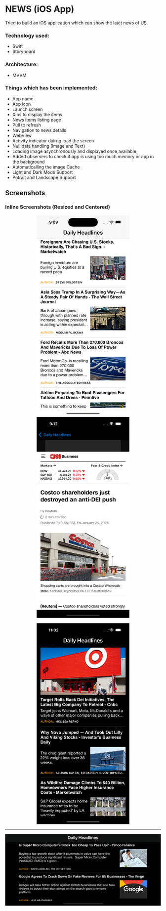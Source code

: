 
# NEWS (iOS App)

Tried to build an iOS application which can show the latet news of US.
### Technology used:
* Swift
* Storyboard

### Architecture:
* MVVM

### Things which has been implemented:
* App name
* App icon
* Launch screen
* Xibs to display the items
* News items listing page
* Pull to refresh
* Navigation to news details
* WebView
* Activity indicator duirng  load the screen
* Null data handling (Image and Text)
* Loading image asynchronously and displayed once available
* Added observers to check if app is using too much memory or app in the background
* Automaticalling the image Cache
* Light and Dark Mode Support
* Potrait and Landscape Support



## Screenshots

### Inline Screenshots (Resized and Centered)
<p align="center">
  <img src="https://github.com/AnupGhosh2605/NewsApp/blob/3ea371892c39aead5969c83a1fa7c6b4dc44267c/Images/Simulator%20Screenshot%20-%20iPhone%2015%20Pro%20-%202025-01-25%20at%2021.09.56.png" alt="App Screenshot 1" width="300">
  <img src="https://github.com/AnupGhosh2605/NewsApp/blob/3ea371892c39aead5969c83a1fa7c6b4dc44267c/Images/Simulator%20Screenshot%20-%20iPhone%2015%20Pro%20-%202025-01-25%20at%2021.12.45.png" alt="App Screenshot 3" width="300">


</p>

<p align="center">
  <img src="https://github.com/AnupGhosh2605/NewsApp/blob/dd0eed3c86198503c4424e84727c9b3b899e8452/Images/Screenshot%20-%20iPhone%2015%20Pro%20-%202025-01-25%20at%2023.02.07.png" alt="App Screenshot 4" width="300">
</p>

---


![App Screenshot 2](https://github.com/AnupGhosh2605/NewsApp/blob/3ea371892c39aead5969c83a1fa7c6b4dc44267c/Images/Simulator%20Screenshot%20-%20iPhone%2015%20Pro%20-%202025-01-25%20at%2021.12.20.png)



